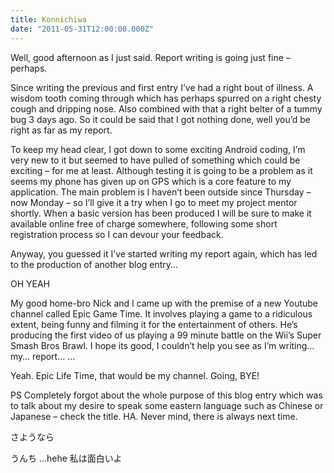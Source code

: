 ```yaml
---
title: Konnichiwa
date: "2011-05-31T12:00:00.000Z"
---
```


Well, good afternoon as I just said. Report writing is going just fine –
perhaps.

Since writing the previous and first entry I’ve had a right bout of illness. A
wisdom tooth coming through which has perhaps spurred on a right chesty cough
and dripping nose. Also combined with that a right belter of a tummy bug 3 days
ago. So it could be said that I got nothing done, well you’d be right as far as
my report.

To keep my head clear, I got down to some exciting Android coding, I’m very new
to it but seemed to have pulled of something which could be exciting – for me at
least. Although testing it is going to be a problem as it seems my phone has
given up on GPS which is a core feature to my application. The main problem is I
haven’t been outside since Thursday – now Monday – so I’ll give it a try when I
go to meet my project mentor shortly. When a basic version has been produced I
will be sure to make it available online free of charge somewhere, following
some short registration process so I can devour your feedback.

Anyway, you guessed it I’ve started writing my report again, which has led to
the production of another blog entry…

OH YEAH

My good home-bro Nick and I came up with the premise of a new Youtube channel
called Epic Game Time. It involves playing a game to a ridiculous extent, being
funny and filming it for the entertainment of others. He’s producing the first
video of us playing a 99 minute battle on the Wii’s Super Smash Bros Brawl. I
hope its good, I couldn’t help you see as I’m writing… my… report… …

Yeah. Epic Life Time, that would be my channel. Going, BYE!

PS Completely forgot about the whole purpose of this blog entry which was to
talk about my desire to speak some eastern language such as Chinese or Japanese
– check the title. HA. Never mind, there is always next time.

さようなら

うんち ...hehe 私は面白いよ